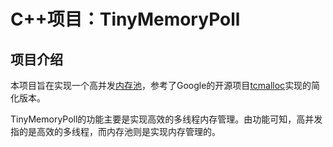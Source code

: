 # C++项目：TinyMemoryPoll

## 项目介绍

本项目旨在实现一个高并发[内存池](https://so.csdn.net/so/search?q=内存池&spm=1001.2101.3001.7020)，参考了Google的开源项目[tcmalloc](https://github.com/google/tcmalloc)实现的简化版本。

TinyMemoryPoll的功能主要是实现高效的多线程内存管理。由功能可知，高并发指的是高效的多线程，而内存池则是实现内存管理的。